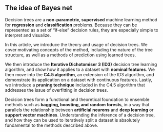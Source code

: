 ## The idea of Bayes net

Decision trees are a **non-parametric, supervised** machine learning method for **regression** and **classification** problems. Because they can be represented as a set of “if-else” decision rules, they are especially simple to interpret and visualize. 

In this article, we introduce the theory and usage of decision trees. We cover motivating concepts of the method, including the nature of the tree structure, as well as a methods of prediction using learned trees. 

We then introduce the **Iterative Dichotomiser 3 (ID3)** decision tree learning algorithm, and show how it applies to a dataset with **nominal features**. We then move into the **C4.5 algorithm**, an extension of the ID3 algorithm, and demonstrate its application on a dataset with continuous features. Lastly, we introduce a **pruning technique** included in the C4.5 algorithm that addresses the issue of overfitting in decision trees.

Decision trees form a functional and theoretical foundation to ensemble methods such as **bagging, boosting, and random forests**, in a way that parallels the relationship between **artificial neurons** and **deep learning** or **support vector machines**. Understanding the inference of a decision tree, and how they can be used to iteratively split a dataset is absolutely fundamental to the methods described above.